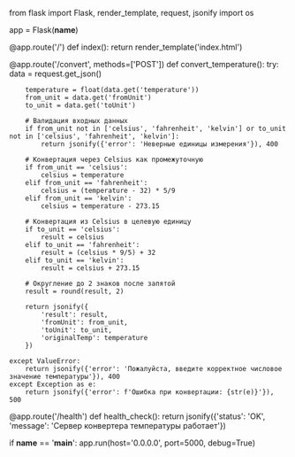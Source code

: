 from flask import Flask, render_template, request, jsonify
import os

app = Flask(__name__)

@app.route('/')
def index():
    return render_template('index.html')

@app.route('/convert', methods=['POST'])
def convert_temperature():
    try:
        data = request.get_json()
        
        temperature = float(data.get('temperature'))
        from_unit = data.get('fromUnit')
        to_unit = data.get('toUnit')
        
        # Валидация входных данных
        if from_unit not in ['celsius', 'fahrenheit', 'kelvin'] or to_unit not in ['celsius', 'fahrenheit', 'kelvin']:
            return jsonify({'error': 'Неверные единицы измерения'}), 400
        
        # Конвертация через Celsius как промежуточную
        if from_unit == 'celsius':
            celsius = temperature
        elif from_unit == 'fahrenheit':
            celsius = (temperature - 32) * 5/9
        elif from_unit == 'kelvin':
            celsius = temperature - 273.15
        
        # Конвертация из Celsius в целевую единицу
        if to_unit == 'celsius':
            result = celsius
        elif to_unit == 'fahrenheit':
            result = (celsius * 9/5) + 32
        elif to_unit == 'kelvin':
            result = celsius + 273.15
        
        # Округление до 2 знаков после запятой
        result = round(result, 2)
        
        return jsonify({
            'result': result,
            'fromUnit': from_unit,
            'toUnit': to_unit,
            'originalTemp': temperature
        })
        
    except ValueError:
        return jsonify({'error': 'Пожалуйста, введите корректное числовое значение температуры'}), 400
    except Exception as e:
        return jsonify({'error': f'Ошибка при конвертации: {str(e)}'}), 500

@app.route('/health')
def health_check():
    return jsonify({'status': 'OK', 'message': 'Сервер конвертера температуры работает'})

if __name__ == '__main__':
    app.run(host='0.0.0.0', port=5000, debug=True)
    
